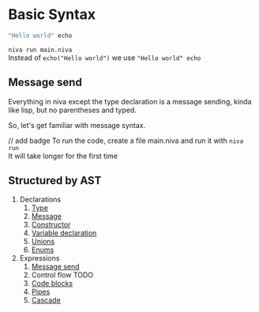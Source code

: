 # Basic Syntax


```Scala
"Hello world" echo
```

`niva run main.niva`  
Instead of `echo("Hello world")` we use `"Hello world" echo`




## Message send

Everything in niva except the type declaration is a message sending, kinda like lisp, but no parentheses and typed.

So, let's get familiar with message syntax.



// add badge
To run the code, create a file main.niva and run it with `niva run`  
It will take longer for the first time


## Structured by AST

1) Declarations
   1) [Type](Type-declaration.md) 
   2) [Message](Message-Declaration.md)
   3) [Constructor](Constructors.md)
   4) [Variable declaration](Variables.md)
   5) [Unions](Unions.md)
   6) [Enums](Enum.md)
2) Expressions
   1) [Message send](Message-Send.md)
   2) Control flow TODO
   3) [Code blocks](CodeBlocks.md)
   4) [Pipes](Pipes-and-Cascades.md)
   5) [Cascade](Pipes-and-Cascades.md)



